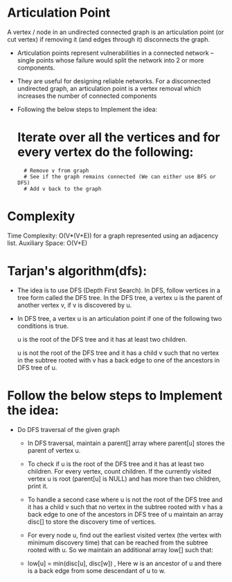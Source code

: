 # Articulation Point

A vertex / node in an undirected connected graph is an articulation point (or cut vertex) if removing it (and edges through it) disconnects the graph.

* Articulation points represent vulnerabilities in a connected network – single points whose failure would split the network into 2 or more components. 

* They are useful for designing reliable networks. For a disconnected undirected graph, an articulation point is a vertex removal which increases the number of connected components


* Following the below steps to Implement the idea:

   # Iterate over all the vertices and for every vertex do the following:
        # Remove v from graph
        # See if the graph remains connected (We can either use BFS or DFS) 
        # Add v back to the graph

# Complexity
Time Complexity: O(V*(V+E)) for a graph represented using an adjacency list.
Auxiliary Space: O(V+E)


# Tarjan's algorithm(dfs):

* The idea is to use DFS (Depth First Search). In DFS, follow vertices in a tree form called the DFS tree. In the DFS tree, a vertex u is the parent of another vertex v, if v is discovered by u. 

* In DFS tree, a vertex u is an articulation point if one of the following two conditions is true. 

    u is the root of the DFS tree and it has at least two children. 

    u is not the root of the DFS tree and it has a child v such that no vertex in the subtree rooted with v has a back edge to one of the ancestors in DFS tree of u.


# Follow the below steps to Implement the idea:

* Do DFS traversal of the given graph 
    * In DFS traversal, maintain a parent[] array where parent[u] stores the parent of vertex u.

    * To check if u is the root of the DFS tree and it has at least two children. For every vertex, count children. If the currently visited vertex u is root (parent[u] is NULL) and has more than two children, print it. 

    * To handle a second case where u is not the root of the DFS tree and it has a child v such that no vertex in the subtree rooted with v has a back edge to one of the ancestors in DFS tree of u maintain an array disc[] to store the discovery time of vertices.
    
    * For every node u, find out the earliest visited vertex (the vertex with minimum discovery time) that can be reached from the subtree rooted with u. So we maintain an additional array low[] such that: 
    
    * low[u] = min(disc[u], disc[w]) , Here w is an ancestor of u and there is a back edge from some descendant of u to w.